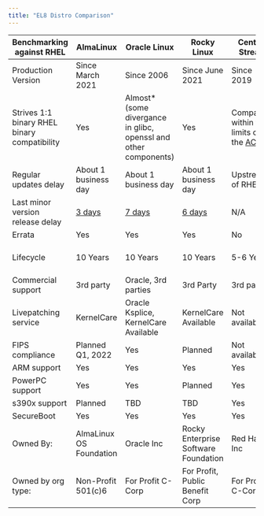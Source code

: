 ```yaml
---
title: "EL8 Distro Comparison"
---
```


| Benchmarking against RHEL                  | AlmaLinux                | Oracle Linux                                   | Rocky Linux                                 | CentOS Stream     | CentOS Linux      |
| -------------------------------------------|--------------------------|------------------------------------------------|-------------------------------------------- |-------------------|-------------------|
|Production Version                          | Since March 2021         | Since 2006                                     | Since June 2021                             | Since 2019        | Since 2004        |
|Strives 1:1 binary RHEL binary compatibility| Yes                      | Almost\*<br/>(some divergance in glibc, openssl and other components)    | Yes               | Compatible within the limits of the [ACG][acg] | Yes |
|Regular updates delay                       | About 1 business day     | About 1 business day                           | About 1 business day                        | Upstream of RHEL  | About 1 business day |
|Last minor version release delay            | [3 days][alma8.5]        | [7 days][oracle8.5]                            | [6 days][rocky8.5]                          | N/A               | [7 days][centos8.5]  |
|Errata                                      | Yes                      | Yes                                            | Yes                                         | No                | No                |
|Lifecycle                                   | 10 Years                 | 10 Years                                       | 10 Years                                    | 5-6 Years         | EOL on 2021-12-31 |
|Commercial support                          | 3rd party                | Oracle, 3rd parties                            | 3rd Party                                   | 3rd party         | 3rd party         |
|Livepatching service                        | KernelCare               | Oracle Ksplice, KernelCare Available           | KernelCare Available                        | Not available     | KernelCare, Kpatch |
|FIPS compliance                             | Planned Q1, 2022         | Yes                                            | Planned                                     | Not available     | Not available     |
|ARM support                                 | Yes                      | Yes                                            | Yes                                         | Yes               | Yes               |
|PowerPC support                             | Yes                      | Yes                                            | Planned                                     | Yes               | Yes               |
|s390x support                               | Planned                  | TBD                                            | TBD                                         | Yes               | Yes               |
|SecureBoot                                  | Yes                      | Yes                                            | Yes                                         | Yes               | Yes               |
|Owned By:                                   | AlmaLinux OS Foundation  | Oracle Inc                                     | Rocky Enterprise Software Foundation        | Red Hat Inc       | Red Hat Inc       |
|Owned by org type:                          | Non-Profit 501(c)6       | For Profit C-Corp                              | For Profit, Public Benefit Corp             | For Profit C-Corp | For Profit C-Corp |

[acg]: https://access.redhat.com/articles/rhel8-abi-compatibility
[alma8.5]: https://almalinux.org/blog/almalinux-os-85-stable-now-available/
[oracle8.5]: https://blogs.oracle.com/linux/post/announcing-the-release-of-oracle-linux-8-update-5
[rocky8.5]: https://rockylinux.org/news/rocky-linux-8-5-ga-release/
[centos8.5]: https://blog.centos.org/2021/11/announcing-the-latest-release-of-centos-linux-8-2111/
